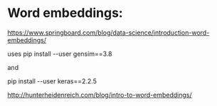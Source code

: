 # Word embeddings:

https://www.springboard.com/blog/data-science/introduction-word-embeddings/

uses pip install --user gensim==3.8

and

pip install --user keras==2.2.5

http://hunterheidenreich.com/blog/intro-to-word-embeddings/


